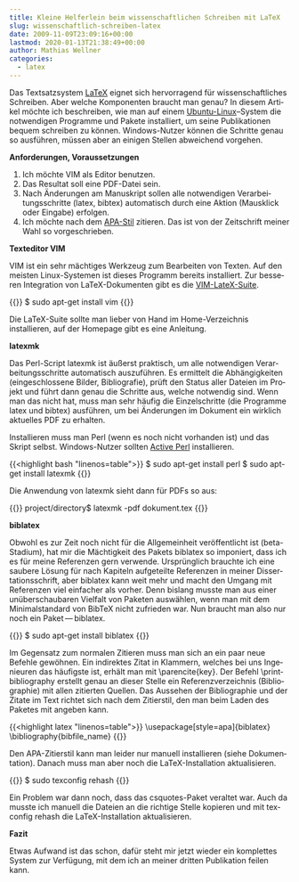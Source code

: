 ```yaml
---
title: Kleine Helferlein beim wissenschaftlichen Schreiben mit LaTeX
slug: wissenschaftlich-schreiben-latex
date: 2009-11-09T23:09:16+00:00
lastmod: 2020-01-13T21:38:49+00:00
author: Mathias Wellner
categories:
  - latex
---
```

Das Text­satz­sys­tem [LaTeX](https://de.wikipedia.org/wiki/LaTeX) eig­net sich her­vor­ra­gend für wis­sen­schaft­li­ches Schrei­ben. Aber wel­che Kom­po­nen­ten braucht man genau? In die­sem Arti­kel möchte ich beschrei­ben, wie man auf einem [Ubuntu-​​Linux](http://www.ubuntu.com/)–Sys­tem die not­wen­di­gen Pro­gramme und Pakete instal­liert, um seine Publi­ka­tio­nen bequem schrei­ben zu kön­nen. Windows-​​Nutzer kön­nen die Schritte genau so aus­füh­ren, müs­sen aber an eini­gen Stel­len abwei­chend vorgehen. 
<!--more-->

**Anfor­de­run­gen, Voraussetzungen**

  1. Ich möchte VIM als Edi­tor benutzen.
  2. Das Resul­tat soll eine PDF-​​Datei sein.
  3. Nach Ände­run­gen am Manu­skript sol­len alle not­wen­di­gen Ver­ar­bei­tungs­schritte (latex, bib­tex) auto­ma­tisch durch eine Aktion (Maus­klick oder Ein­gabe) erfolgen.
  4. Ich möchte nach dem [APA-​​Stil](http://www.apastyle.org/) zitie­ren. Das ist von der Zeit­schrift mei­ner Wahl so vorgeschrieben.

**Text­edi­tor VIM**

VIM ist ein sehr mäch­ti­ges Werk­zeug zum Bear­bei­ten von Tex­ten. Auf den meis­ten Linux-​​Systemen ist die­ses Pro­gramm bereits instal­liert. Zur bes­se­ren Inte­gra­tion von LaTeX-​​Dokumenten gibt es die [VIM-​​LateX-​​Suite](http://vim-latex.sourceforge.net/).
  
{{<highlight bash>}}
$ sudo apt-get install vim
{{</highlight>}}
  
Die LaTeX-Suite sollte man lieber von Hand im Home-Verzeichnis installieren, auf der Homepage gibt es eine Anleitung.

**latexmk**

Das Perl-​​Script latexmk ist äußerst prak­tisch, um alle not­wen­di­gen Ver­ar­bei­tungs­schritte auto­ma­tisch aus­zu­füh­ren. Es ermit­telt die Abhän­gig­kei­ten (ein­ge­schlos­sene Bil­der, Biblio­gra­fie), prüft den Sta­tus aller Dateien im Pro­jekt und führt dann genau die Schritte aus, wel­che not­wen­dig sind. Wenn man das nicht hat, muss man sehr häu­fig die Ein­zel­schritte (die Pro­gramme latex und bib­tex) aus­füh­ren, um bei Ände­run­gen im Doku­ment ein wirk­lich aktu­el­les PDF zu erhalten. 

Instal­lie­ren muss man Perl (wenn es noch nicht vor­han­den ist) und das Skript selbst. Windows-​​Nutzer soll­ten [Active Perl](http://www.activestate.com/activeperl/) instal­lie­ren.
  
{{<highlight bash "linenos=table">}}
$ sudo apt-get install perl
$ sudo apt-get install latexmk
{{</highlight>}}
  
Die Anwen­dung von latexmk sieht dann für PDFs so aus:
  
{{<highlight bash>}}
project/directory$ latexmk -pdf dokument.tex
{{</highlight>}}

**bibla­tex**

Obwohl es zur Zeit noch nicht für die All­ge­mein­heit ver­öf­fent­licht ist (beta-​​Stadium), hat mir die Mäch­tig­keit des Pakets bibla­tex so impo­niert, dass ich es für meine Refe­ren­zen gern ver­wende. Ursprüng­lich brauchte ich eine sau­bere Lösung für nach Kapi­teln auf­ge­teilte Refe­ren­zen in mei­ner Dis­ser­ta­ti­ons­schrift, aber bibla­tex kann weit mehr und macht den Umgang mit Refe­ren­zen viel ein­fa­cher als vor­her. Denn bis­lang musste man aus einer unüber­schau­ba­ren Viel­falt von Pake­ten aus­wäh­len, wenn man mit dem Mini­mal­stan­dard von Bib­TeX nicht zufrie­den war. Nun braucht man also nur noch ein Paket — bibla­tex.
  
{{<highlight bash>}}
$ sudo apt-get install biblatex
{{</highlight>}}
  
Im Gegen­satz zum nor­ma­len Zitie­ren muss man sich an ein paar neue Befehle gewöh­nen. Ein indi­rek­tes Zitat in Klam­mern, wel­ches bei uns Inge­nieu­ren das häu­figste ist, erhält man mit \parencite{key}. Der Befehl \print­bi­blio­gra­phy erstellt genau an die­ser Stelle ein Refe­renz­ver­zeich­nis (Biblio­gra­phie) mit allen zitier­ten Quel­len. Das Aus­se­hen der Biblio­gra­phie und der Zitate im Text rich­tet sich nach dem Zitier­stil, den man beim Laden des Pake­tes mit ange­ben kann.
  
{{<highlight latex "linenos=table">}}
\usepackage[style=apa]{biblatex}
\bibliography{bibfile_name}
{{</highlight>}}
  
Den APA-​​Zitierstil kann man lei­der nur manu­ell instal­lie­ren (siehe Doku­men­ta­tion). Danach muss man aber noch die LaTeX-​​Installation aktua­li­sie­ren.
  
{{<highlight bash>}}
$ sudo texconfig rehash
{{</highlight>}}
  
Ein Pro­blem war dann noch, dass das csquotes-​​Paket ver­al­tet war. Auch da musste ich manu­ell die Dateien an die rich­tige Stelle kopie­ren und mit tex­con­fig rehash die LaTeX-​​Installation aktualisieren. 

**Fazit**

Etwas Auf­wand ist das schon, dafür steht mir jetzt wie­der ein kom­plet­tes Sys­tem zur Ver­fü­gung, mit dem ich an mei­ner drit­ten Publi­ka­tion fei­len kann.